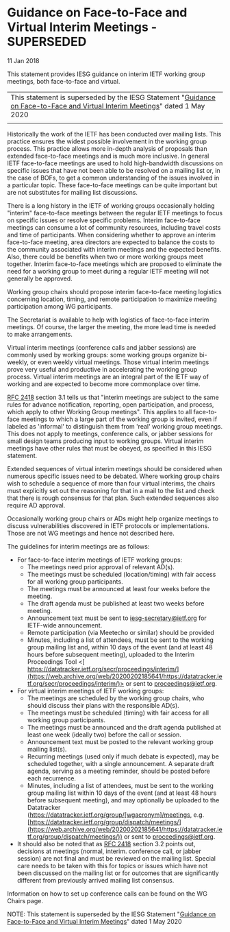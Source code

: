 Guidance on Face-to-Face and Virtual Interim Meetings - SUPERSEDED
==================================================================

11 Jan 2018

This statement provides IESG guidance on interim IETF working group meetings, both face-to-face and virtual.



|  |
| --- |
| This statement is superseded by the IESG Statement "[Guidance on Face-to-Face and Virtual Interim Meetings](https://www.ietf.org/about/groups/iesg/statements/interim-meetings-guidance-2020-05-01/)" dated 1 May 2020 |
|  |

Historically the work of the IETF has been conducted over mailing lists. This practice ensures the widest possible involvement in the working group process. This practice allows more in-depth analysis of proposals than extended face-to-face meetings and is much more inclusive. In general IETF face-to-face meetings are used to hold high-bandwidth discussions on specific issues that have not been able to be resolved on a mailing list or, in the case of BOFs, to get a common understanding of the issues involved in a particular topic. These face-to-face meetings can be quite important but are not substitutes for mailing list discussions. 

There is a long history in the IETF of working groups occasionally holding "interim" face-to-face meetings between the regular IETF meetings to focus on specific issues or resolve specific problems. Interim face-to-face meetings can consume a lot of community resources, including travel costs and time of participants. When considering whether to approve an interim face-to-face meeting, area directors are expected to balance the costs to the community associated with interim meetings and the expected benefits. Also, there could be benefits when two or more working groups meet together. Interim face-to-face meetings which are proposed to eliminate the need for a working group to meet during a regular IETF meeting will not generally be approved. 

Working group chairs should propose interim face-to-face meeting logistics concerning location, timing, and remote participation to maximize meeting participation among WG participants. 

The Secretariat is available to help with logistics of face-to-face interim meetings. Of course, the larger the meeting, the more lead time is needed to make arrangements. 

Virtual interim meetings (conference calls and jabber sessions) are commonly used by working groups: some working groups organize bi-weekly, or even weekly virtual meetings. Those virtual interim meetings prove very useful and productive in accelerating the working group process. Virtual interim meetings are an integral part of the IETF way of working and are expected to become more commonplace over time. 

[RFC 2418](https://web.archive.org/web/20200202185641mp_/https://datatracker.ietf.org/doc/rfc2418) section 3.1 tells us that "interim meetings are subject to the same rules for advance notification, reporting, open participation, and process, which apply to other Working Group meetings". This applies to all face-to-face meetings to which a large part of the working group is invited, even if labeled as 'informal' to distinguish them from 'real' working group meetings. This does not apply to meetings, conference calls, or jabber sessions for small design teams producing input to working groups. Virtual interim meetings have other rules that must be obeyed, as specified in this IESG statement. 

Extended sequences of virtual interim meetings should be considered when numerous specific issues need to be debated. Where working group chairs wish to schedule a sequence of more than four virtual interims, the chairs must explicitly set out the reasoning for that in a mail to the list and check that there is rough consensus for that plan. Such extended sequences also require AD approval. 

Occasionally working group chairs or ADs might help organize meetings to discuss vulnerabilities discovered in IETF protocols or implementations. Those are not WG meetings and hence not described here. 

The guidelines for interim meetings are as follows: 

* For face-to-face interim meetings of IETF working groups:
	+ The meetings need prior approval of relevant AD(s).
	+ The meetings must be scheduled (location/timing) with fair access for all working group participants.
	+ The meetings must be announced at least four weeks before the meeting.
	+ The draft agenda must be published at least two weeks before meeting.
	+ Announcement text must be sent to [​iesg-secretary@ietf.org](https://web.archive.org/web/20200202185641/mailto:iesg-secretary@ietf.org) for IETF-wide announcement.
	+ Remote participation (via Meetecho or similar) should be provided
	+ Minutes, including a list of attendees, must be sent to the working group mailing list and, within 10 days of the event (and at least 48 hours before subsequent meeting), uploaded to the Interim Proceedings Tool <[​https://datatracker.ietf.org/secr/proceedings/interim/](https://web.archive.org/web/20200202185641/https://datatracker.ietf.org/secr/proceedings/interim/)> or sent to [​proceedings@ietf.org](https://web.archive.org/web/20200202185641/mailto:proceedings@ietf.org).
* For virtual interim meetings of IETF working groups:
	+ The meetings are scheduled by the working group chairs, who should discuss their plans with the responsible AD(s).
	+ The meetings must be scheduled (timing) with fair access for all working group participants.
	+ The meetings must be announced and the draft agenda published at least one week (ideally two) before the call or session.
	+ Announcement text must be posted to the relevant working group mailing list(s).
	+ Recurring meetings (used only if much debate is expected), may be scheduled together, with a single announcement. A separate draft agenda, serving as a meeting reminder, should be posted before each recurrence.
	+ Minutes, including a list of attendees, must be sent to the working group mailing list within 10 days of the event (and at least 48 hours before subsequent meeting), and may optionally be uploaded to the Datatracker (https://datatracker.ietf.org/group/[wgacronym]/meetings, e.g. [https://datatracker.ietf.org/group/dispatch/meetings/](https://web.archive.org/web/20200202185641/https://datatracker.ietf.org/group/dispatch/meetings/)) or sent to ​[proceedings@ietf.org](https://web.archive.org/web/20200202185641/mailto:proceedings@ietf.org).
* It should also be noted that as [RFC 2418](https://web.archive.org/web/20200202185641/https://tools.ietf.org/html/rfc2418) section 3.2 points out, decisions at meetings (normal, interim. conference call, or jabber session) are not final and must be reviewed on the mailing list. Special care needs to be taken with this for topics or issues which have not been discussed on the mailing list or for outcomes that are significantly different from previously arrived mailing list consensus.

Information on how to set up conference calls can be found on the WG Chairs page.

NOTE: This statement is superseded by the IESG Statement "[Guidance on Face-to-Face and Virtual Interim Meetings](https://www.ietf.org/about/groups/iesg/statements/interim-meetings-guidance-2020-05-01/)" dated 1 May 2020

